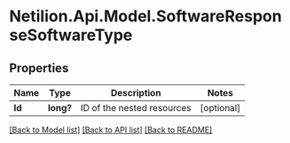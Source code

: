 # Netilion.Api.Model.SoftwareResponseSoftwareType
## Properties

Name | Type | Description | Notes
------------ | ------------- | ------------- | -------------
**Id** | **long?** | ID of the nested resources | [optional] 

[[Back to Model list]](../README.md#documentation-for-models) [[Back to API list]](../README.md#documentation-for-api-endpoints) [[Back to README]](../README.md)

